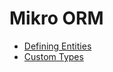 # Mikro ORM

- [Defining Entities](https://mikro-orm.io/docs/defining-entities)
- [Custom Types](https://mikro-orm.io/docs/custom-types)
